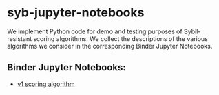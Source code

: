 # syb-jupyter-notebooks

We implement Python code for demo and testing purposes of Sybil-resistant scoring algorithms. We collect the descriptions of the various algorithms we consider in the corresponding Binder Jupyter Notebooks.

## Binder Jupyter Notebooks:
- [v1 scoring algorithm](https://mybinder.org/v2/gh/tokamak-network/syb-jupyter-notebooks/HEAD?urlpath=%2Fdoc%2Ftree%2Fdegree_score_algorithm_plot.ipynb)
